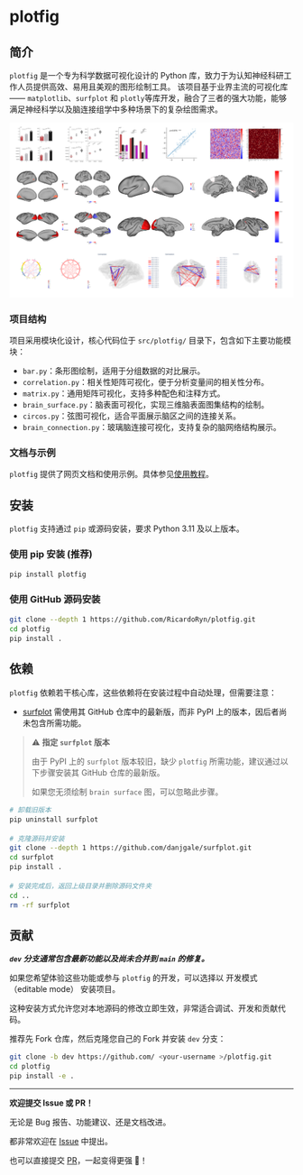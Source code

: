 # plotfig

## 简介

`plotfig` 是一个专为科学数据可视化设计的 Python 库，致力于为认知神经科研工作人员提供高效、易用且美观的图形绘制工具。
该项目基于业界主流的可视化库—— `matplotlib`、`surfplot` 和 `plotly`等库开发，融合了三者的强大功能，能够满足神经科学以及脑连接组学中多种场景下的复杂绘图需求。

![plotfig](https://github.com/RicardoRyn/plotfig/blob/main/docs/assets/plotfig.png)

### 项目结构

项目采用模块化设计，核心代码位于 `src/plotfig/` 目录下，包含如下主要功能模块：

- `bar.py`：条形图绘制，适用于分组数据的对比展示。
- `correlation.py`：相关性矩阵可视化，便于分析变量间的相关性分布。
- `matrix.py`：通用矩阵可视化，支持多种配色和注释方式。
- `brain_surface.py`：脑表面可视化，实现三维脑表面图集结构的绘制。
- `circos.py`：弦图可视化，适合平面展示脑区之间的连接关系。
- `brain_connection.py`：玻璃脑连接可视化，支持复杂的脑网络结构展示。

### 文档与示例

`plotfig` 提供了网页文档和使用示例。具体参见[使用教程](https://ricardoryn.github.io/plotfig/)。

## 安装

`plotfig` 支持通过 `pip` 或源码安装，要求 Python 3.11 及以上版本。

### 使用 pip 安装 (推荐)

```bash
pip install plotfig
```

### 使用 GitHub 源码安装

```bash
git clone --depth 1 https://github.com/RicardoRyn/plotfig.git
cd plotfig
pip install .
```

## 依赖

`plotfig` 依赖若干核心库，这些依赖将在安装过程中自动处理，但需要注意：

- [surfplot](https://github.com/danjgale/surfplot) 需使用其 GitHub 仓库中的最新版，而非 PyPI 上的版本，因后者尚未包含所需功能。

> ⚠️ **指定 `surfplot` 版本**
>
> 由于 PyPI 上的 `surfplot` 版本较旧，缺少 `plotfig` 所需功能，建议通过以下步骤安装其 GitHub 仓库的最新版。
>
> 如果您无须绘制 `brain surface` 图，可以忽略此步骤。

```bash
# 卸载旧版本
pip uninstall surfplot

# 克隆源码并安装
git clone --depth 1 https://github.com/danjgale/surfplot.git
cd surfplot
pip install .

# 安装完成后，返回上级目录并删除源码文件夹
cd ..
rm -rf surfplot
```

## 贡献

**_`dev` 分支通常包含最新功能以及尚未合并到 `main` 的修复。_**

如果您希望体验这些功能或参与 `plotfig` 的开发，可以选择以 开发模式（editable mode） 安装项目。

这种安装方式允许您对本地源码的修改立即生效，非常适合调试、开发和贡献代码。

推荐先 Fork 仓库，然后克隆您自己的 Fork 并安装 `dev` 分支：

```bash
git clone -b dev https://github.com/ <your-username >/plotfig.git
cd plotfig
pip install -e .
```

---

**欢迎提交 Issue 或 PR！**

无论是 Bug 报告、功能建议、还是文档改进。

都非常欢迎在 [Issue](https://github.com/RicardoRyn/plotfig/issues) 中提出。

也可以直接提交 [PR](https://github.com/RicardoRyn/plotfig/pulls)，一起变得更强 🙌！
